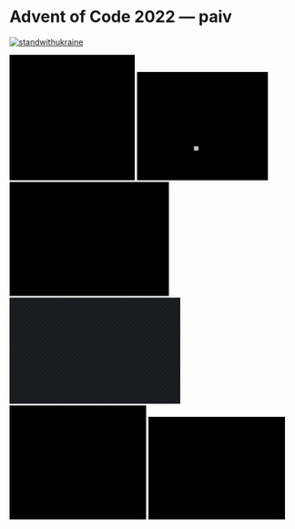 Advent of Code 2022 — paiv
==

[![standwithukraine](https://user-images.githubusercontent.com/196601/204972137-2b61b41a-cc33-4d67-b5fb-bc17ebd166f9.svg)](https://ukrainewar.carrd.co/)


[![](docs/day/8/forest.gif)](https://paiv.github.io/aoc2022/day/8/)
[![](docs/day/9/snake.gif)](https://paiv.github.io/aoc2022/day/9/)
[![](docs/day/10/crt.gif)](https://paiv.github.io/aoc2022/day/10/)
[![](docs/day/12/climb.gif)](https://paiv.github.io/aoc2022/day/12/)
[![](docs/day/14/sand.gif)](https://paiv.github.io/aoc2022/day/14/)
[![](docs/day/24/winds.gif)](https://paiv.github.io/aoc2022/day/24/)
